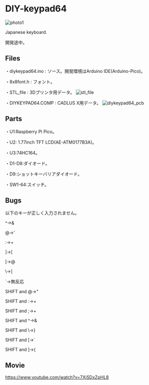 # DIY-keypad64

![photo1](https://github.com/nicotakuya/diy-keypad64/assets/5597377/28d7063e-c62c-4678-b45f-80d20d4d7d06)

Japanese keyboard.

開発途中。

## Files

・diykeypad64.ino : ソース。開発環境はArduino IDE(Arduino-Pico)。

・8x8font.h : フォント。

・STL_file : 3Dプリンタ用データ。
![stl_file](https://github.com/nicotakuya/diy-keypad64/assets/5597377/2651c217-1ef1-43aa-9d04-8b4432c38859)

・DIYKEYPAD64.COMP : CADLUS X用データ。
![diykeypad64_pcb](https://github.com/nicotakuya/diy-keypad64/assets/5597377/92ef58e3-59f5-44e1-a5af-83902d08caf4)

## Parts

・U1:Raspberry Pi Pico。

・U2: 1.77inch TFT LCD(AE-ATM0177B3A)。

・U3:74HC164。

・D1-D8:ダイオード。

・D9:ショットキーバリアダイオード。

・SW1-64:スイッチ。

## Bugs

以下のキーが正しく入力されません。

^→&

@→'

:→+

]→[

[→@

\→]

`→無反応

SHIFT and @→"

SHIFT and :→+

SHIFT and ;→+

SHIFT and ^→&

SHIFT and \→}

SHIFT and [→`

SHIFT and ]→{

## Movie

https://www.youtube.com/watch?v=7XjSDxZpHL8
